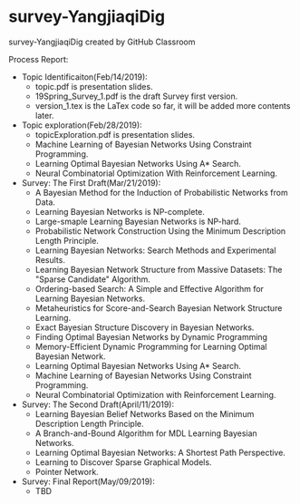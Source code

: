 # survey-YangjiaqiDig
survey-YangjiaqiDig created by GitHub Classroom

Process Report:
* Topic Identificaiton(Feb/14/2019):  
  * topic.pdf is presentation slides.
  * 19Spring_Survey_1.pdf is the draft Survey first version.
  * version_1.tex is the LaTex code so far, it will be added more contents later.
* Topic exploration(Feb/28/2019):
  * topicExploration.pdf is presentation slides.
  * Machine Learning of Bayesian Networks Using Constraint Programming.
  * Learning Optimal Bayesian Networks Using A* Search.
  * Neural Combinatorial Optimization With Reinforcement Learning.
* Survey: The First Draft(Mar/21/2019):
  * A Bayesian Method for the Induction of Probabilistic Networks from Data.
  * Learning Bayesian Networks is NP-complete.
  * Large-smaple Learning Bayesian Networks is NP-hard.
  * Probabilistic Network Construction Using the Minimum Description Length Principle.
  * Learning Bayesian Networks: Search Methods and Experimental Results.
  * Learning Bayesian Network Structure from Massive Datasets: The "Sparse Candidate" Algorithm.
  * Ordering-based Search: A Simple and Effective Algorithm for Learning Bayesian Networks.
  * Metaheuristics for Score-and-Search Bayesian Network Structure Learning.
  * Exact Bayesian Structure Discovery in Bayesian Networks.
  * Finding Optimal Bayesian Networks by Dynamic Programming
  * Memory-Efficient Dynamic Programming for Learning Optimal Bayesian Network.
  * Learning Optimal Bayesian Networks Using A* Search.
  * Machine Learning of Bayesian Networks Using Constraint Programming.
  * Neural Combinatorial Optimization with Reinforcement Learning.
* Survey: The Second Draft(April/11/2019):
  * Learning Bayesian Belief Networks Based on the Minimum Description Length Principle.
  * A Branch-and-Bound Algorithm for MDL Learning Bayesian Networks.
  * Learning Optimal Bayesian Networks: A Shortest Path Perspective.
  * Learning to Discover Sparse Graphical Models.
  * Pointer Network.
* Survey: Final Report(May/09/2019):
  * TBD
